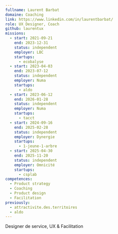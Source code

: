 ```yaml
---
fullname: Laurent Barbat
domaine: Coaching
link: https://www.linkedin.com/in/laurentbarbat/
role: UX Designer, Coach
github: laurentux
missions:
  - start: 2021-09-21
    end: 2023-12-31
    status: independent
    employer: LBC
    startups:
      - ecobalyse
  - start: 2023-04-03
    end: 2023-07-12
    status: independent
    employer: Numa
    startups:
      - aldo
  - start: 2023-06-12
    end: 2026-01-28
    status: independent
    employer: Numa
    startups:
      - tacct
  - start: 2024-09-16
    end: 2025-02-28
    status: independent
    employer: Dynergie
    startups:
      - 1-jeune-1-arbre
  - start: 2025-04-30
    end: 2025-11-20
    status: independent
    employer: Omnicité
    startups:
      - csplab
competences:
  - Product strategy
  - Coaching
  - Product design
  - Facilitation
previously:
  - attractivite.des.territoires
  - aldo
---
```

Designer de service, UX & Facilitation